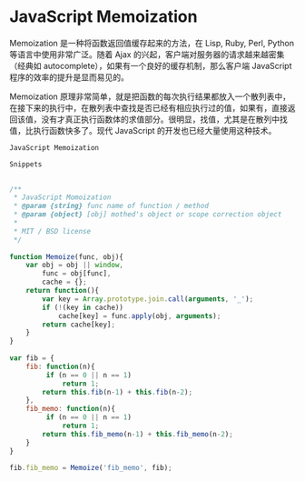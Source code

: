 # JavaScript Memoization

Memoization 是一种将函数返回值缓存起来的方法，在 Lisp, Ruby, Perl, Python 等语言中使用非常广泛。随着 Ajax 的兴起，客户端对服务器的请求越来越密集（经典如 autocomplete），如果有一个良好的缓存机制，那么客户端 JavaScript 程序的效率的提升是显而易见的。

Memoization 原理非常简单，就是把函数的每次执行结果都放入一个散列表中，在接下来的执行中，在散列表中查找是否已经有相应执行过的值，如果有，直接返回该值，没有才真正执行函数体的求值部分。很明显，找值，尤其是在散列中找值，比执行函数快多了。现代 JavaScript 的开发也已经大量使用这种技术。

```javascript
JavaScript Memoization

Snippets

 
/**
 * JavaScript Momoization
 * @param {string} func name of function / method
 * @param {object} [obj] mothed's object or scope correction object
 *
 * MIT / BSD license
 */
 
function Memoize(func, obj){
    var obj = obj || window,
        func = obj[func],
        cache = {};
    return function(){
        var key = Array.prototype.join.call(arguments, '_');
        if (!(key in cache))
            cache[key] = func.apply(obj, arguments);
        return cache[key];
    }
}
 
var fib = {
    fib: function(n){
         if (n == 0 || n == 1)
             return 1;
        return this.fib(n-1) + this.fib(n-2);
    },
    fib_memo: function(n){
         if (n == 0 || n == 1)
             return 1;
        return this.fib_memo(n-1) + this.fib_memo(n-2);
    }
}
 
fib.fib_memo = Memoize('fib_memo', fib);
```
